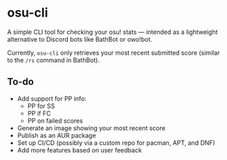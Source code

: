 # osu-cli

A simple CLI tool for checking your osu! stats — intended as a lightweight alternative to Discord bots like BathBot or owo!bot.

Currently, `osu-cli` only retrieves your most recent submitted score (similar to the `/rs` command in BathBot).

## To-do

- Add support for PP info:
  - PP for SS
  - PP if FC
  - PP on failed scores
- Generate an image showing your most recent score
- Publish as an AUR package
- Set up CI/CD (possibly via a custom repo for pacman, APT, and DNF)
- Add more features based on user feedback